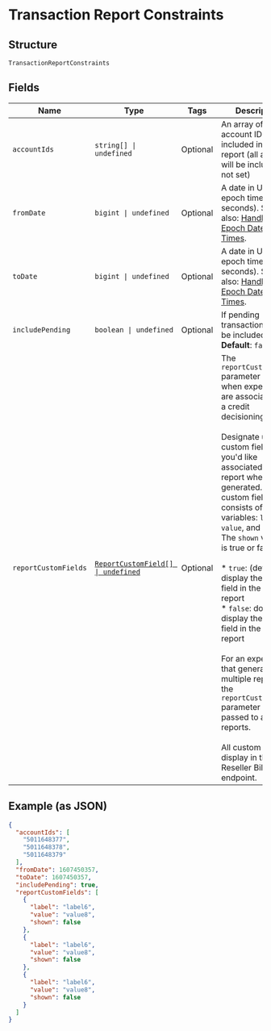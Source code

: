 
# Transaction Report Constraints

## Structure

`TransactionReportConstraints`

## Fields

| Name | Type | Tags | Description |
|  --- | --- | --- | --- |
| `accountIds` | `string[] \| undefined` | Optional | An array of Finicity account IDs to be included in the report (all accounts will be included if not set) |
| `fromDate` | `bigint \| undefined` | Optional | A date in Unix epoch time (in seconds). See also: [Handling Epoch Dates and Times](https://docs.finicity.com/endpoint-syntax-and-format/). |
| `toDate` | `bigint \| undefined` | Optional | A date in Unix epoch time (in seconds). See also: [Handling Epoch Dates and Times](https://docs.finicity.com/endpoint-syntax-and-format/). |
| `includePending` | `boolean \| undefined` | Optional | If pending transactions must be included<br>**Default**: `false` |
| `reportCustomFields` | [`ReportCustomField[] \| undefined`](../../doc/models/report-custom-field.md) | Optional | The `reportCustomFields` parameter is used when experiences are associated with a credit decisioning report.<br><br>Designate up to 5 custom fields that you'd like associated with the report when it's generated. Every custom field consists of three variables: `label`, `value`, and `shown`. The `shown` variable is true or false.<br><br>* `true`: (default) display the custom field in the PDF report<br>* `false`: don't display the custom field in the PDF report<br><br>For an experience that generates multiple reports, the `reportCustomFields` parameter gets passed to all reports.<br><br>All custom fields display in the Reseller Billing endpoint. |

## Example (as JSON)

```json
{
  "accountIds": [
    "5011648377",
    "5011648378",
    "5011648379"
  ],
  "fromDate": 1607450357,
  "toDate": 1607450357,
  "includePending": true,
  "reportCustomFields": [
    {
      "label": "label6",
      "value": "value8",
      "shown": false
    },
    {
      "label": "label6",
      "value": "value8",
      "shown": false
    },
    {
      "label": "label6",
      "value": "value8",
      "shown": false
    }
  ]
}
```

